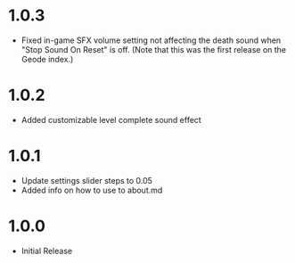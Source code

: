 # 1.0.3
- Fixed in-game SFX volume setting not affecting the death sound when "Stop Sound On Reset" is off. 
(Note that this was the first release on the Geode index.)

# 1.0.2
- Added customizable level complete sound effect

# 1.0.1
- Update settings slider steps to 0.05
- Added info on how to use to about.md  

# 1.0.0
- Initial Release
